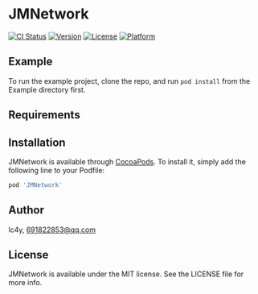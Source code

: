# JMNetwork

[![CI Status](https://img.shields.io/travis/lc4y/JMNetwork.svg?style=flat)](https://travis-ci.org/lc4y/JMNetwork)
[![Version](https://img.shields.io/cocoapods/v/JMNetwork.svg?style=flat)](https://cocoapods.org/pods/JMNetwork)
[![License](https://img.shields.io/cocoapods/l/JMNetwork.svg?style=flat)](https://cocoapods.org/pods/JMNetwork)
[![Platform](https://img.shields.io/cocoapods/p/JMNetwork.svg?style=flat)](https://cocoapods.org/pods/JMNetwork)

## Example

To run the example project, clone the repo, and run `pod install` from the Example directory first.

## Requirements

## Installation

JMNetwork is available through [CocoaPods](https://cocoapods.org). To install
it, simply add the following line to your Podfile:

```ruby
pod 'JMNetwork'
```

## Author

lc4y, 691822853@qq.com

## License

JMNetwork is available under the MIT license. See the LICENSE file for more info.
